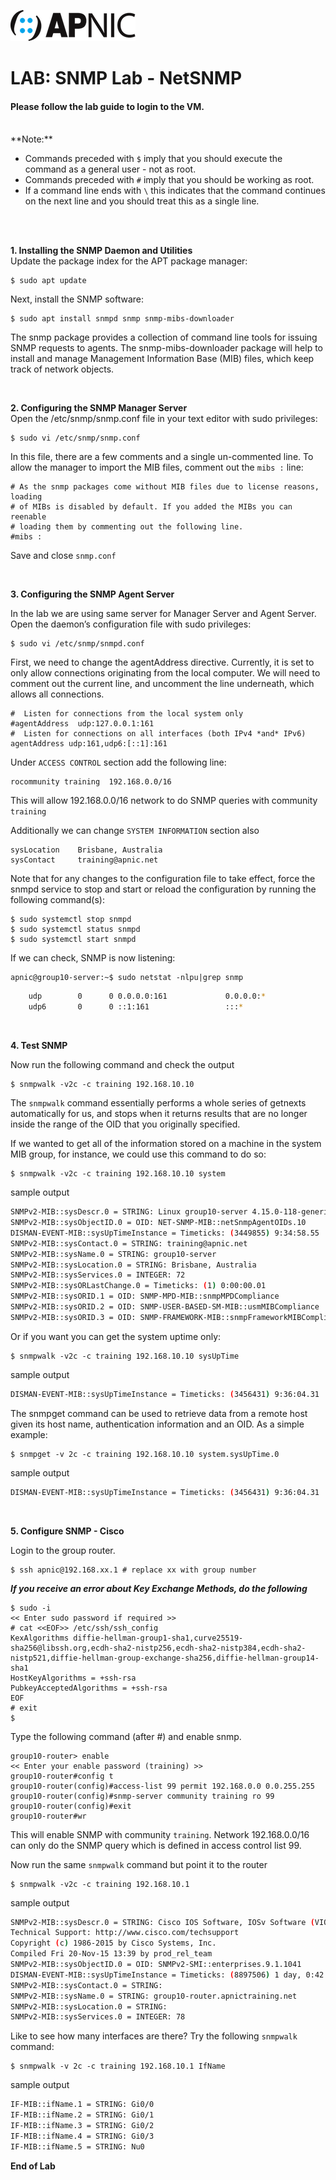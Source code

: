 ![APNIC Logo](images/apnic_logo.png)
# LAB: SNMP Lab - NetSNMP 

#### Please follow the lab guide to login to the VM.
<br>
**Note:**  
 
* Commands preceded with `$` imply that you should execute the command as a general user - not as root.
* Commands preceded with `#` imply that you should be working as root.
* If a command line ends with `\` this indicates that the command continues on the next line and you should treat this as a single line.
<br>
<br>

**1. Installing the SNMP Daemon and Utilities**  
Update the package index for the APT package manager:

    $ sudo apt update

Next, install the SNMP software:  

	$ sudo apt install snmpd snmp snmp-mibs-downloader

The snmp package provides a collection of command line tools for issuing SNMP requests to agents. The snmp-mibs-downloader package will help to install and manage Management Information Base (MIB) files, which keep track of network objects.  

<br>  

**2. Configuring the SNMP Manager Server**   
Open the /etc/snmp/snmp.conf file in your text editor with sudo privileges:

	$ sudo vi /etc/snmp/snmp.conf

In this file, there are a few comments and a single un-commented line. To allow the manager to import the MIB files, comment out the `mibs :` line:

    # As the snmp packages come without MIB files due to license reasons, loading
    # of MIBs is disabled by default. If you added the MIBs you can reenable
    # loading them by commenting out the following line.
    #mibs :
 
Save and close `snmp.conf`  

<br>

**3. Configuring the SNMP Agent Server**  

In the lab we are using same server for Manager Server and Agent Server. Open the daemon’s configuration file with sudo privileges:

	$ sudo vi /etc/snmp/snmpd.conf

First, we need to change the agentAddress directive. Currently, it is set to only allow connections originating from the local computer. We will need to comment out the current line, and uncomment the line underneath, which allows all connections.

    #  Listen for connections from the local system only
    #agentAddress  udp:127.0.0.1:161
    #  Listen for connections on all interfaces (both IPv4 *and* IPv6)
    agentAddress udp:161,udp6:[::1]:161

Under `ACCESS CONTROL` section add the following line:

    rocommunity training  192.168.0.0/16

This will allow 192.168.0.0/16 network to do SNMP queries with community `training` 

Additionally we can change `SYSTEM INFORMATION` section also

    sysLocation    Brisbane, Australia
    sysContact     training@apnic.net

Note that for any changes to the configuration file to take effect, force the snmpd service to stop and start or reload the configuration by running the following command(s):

    $ sudo systemctl stop snmpd
    $ sudo systemctl status snmpd
    $ sudo systemctl start snmpd

If we can check, SNMP is now listening:

    apnic@group10-server:~$ sudo netstat -nlpu|grep snmp

```bash 
    udp        0      0 0.0.0.0:161             0.0.0.0:*
    udp6       0      0 ::1:161                 :::*
```

<br>

**4. Test SNMP**  

Now run the following command and check the output

    $ snmpwalk -v2c -c training 192.168.10.10

The `snmpwalk` command essentially performs a whole series of getnexts automatically for us, and stops when it returns results that are no longer inside the range of the OID that you originally specified.

If we wanted to get all of the information stored on a machine in the system MIB group, for instance, we could use this command to do so:

    $ snmpwalk -v2c -c training 192.168.10.10 system

sample output    
```bash 
SNMPv2-MIB::sysDescr.0 = STRING: Linux group10-server 4.15.0-118-generic #119-Ubuntu SMP Tue Sep 8 12:30:01 UTC 2020 x86_64
SNMPv2-MIB::sysObjectID.0 = OID: NET-SNMP-MIB::netSnmpAgentOIDs.10
DISMAN-EVENT-MIB::sysUpTimeInstance = Timeticks: (3449855) 9:34:58.55
SNMPv2-MIB::sysContact.0 = STRING: training@apnic.net
SNMPv2-MIB::sysName.0 = STRING: group10-server
SNMPv2-MIB::sysLocation.0 = STRING: Brisbane, Australia
SNMPv2-MIB::sysServices.0 = INTEGER: 72
SNMPv2-MIB::sysORLastChange.0 = Timeticks: (1) 0:00:00.01
SNMPv2-MIB::sysORID.1 = OID: SNMP-MPD-MIB::snmpMPDCompliance
SNMPv2-MIB::sysORID.2 = OID: SNMP-USER-BASED-SM-MIB::usmMIBCompliance
SNMPv2-MIB::sysORID.3 = OID: SNMP-FRAMEWORK-MIB::snmpFrameworkMIBCompliance
```

Or if you want you can get the system uptime only:

    $ snmpwalk -v2c -c training 192.168.10.10 sysUpTime

sample output
```bash 
DISMAN-EVENT-MIB::sysUpTimeInstance = Timeticks: (3456431) 9:36:04.31
```

The snmpget command can be used to retrieve data from a remote host given its host name, authentication information and an OID. As a simple example:

    $ snmpget -v 2c -c training 192.168.10.10 system.sysUpTime.0

sample output
```bash 
DISMAN-EVENT-MIB::sysUpTimeInstance = Timeticks: (3456431) 9:36:04.31
```

<br>

**5. Configure SNMP - Cisco**  

Login to the group router. 

    $ ssh apnic@192.168.xx.1 # replace xx with group number

_**If you receive an error about Key Exchange Methods, do the following**_
```
$ sudo -i 
<< Enter sudo password if required >>
# cat <<EOF>> /etc/ssh/ssh_config
KexAlgorithms diffie-hellman-group1-sha1,curve25519-sha256@libssh.org,ecdh-sha2-nistp256,ecdh-sha2-nistp384,ecdh-sha2-nistp521,diffie-hellman-group-exchange-sha256,diffie-hellman-group14-sha1
HostKeyAlgorithms = +ssh-rsa
PubkeyAcceptedAlgorithms = +ssh-rsa
EOF
# exit
$ 
```


Type the following command (after #) and enable snmp.

```
group10-router> enable
<< Enter your enable password (training) >>
group10-router#config t
group10-router(config)#access-list 99 permit 192.168.0.0 0.0.255.255
group10-router(config)#snmp-server community training ro 99
group10-router(config)#exit
group10-router#wr
```

This will enable SNMP with community `training`. Network 192.168.0.0/16 can only do the SNMP query which is defined in access control list 99.

Now run the same `snmpwalk` command but point it to the router

    $ snmpwalk -v2c -c training 192.168.10.1

sample output
```bash 
SNMPv2-MIB::sysDescr.0 = STRING: Cisco IOS Software, IOSv Software (VIOS-ADVENTERPRISEK9-M), Version 15.6(1)T, RELEASE SOFTWARE (fc1)
Technical Support: http://www.cisco.com/techsupport
Copyright (c) 1986-2015 by Cisco Systems, Inc.
Compiled Fri 20-Nov-15 13:39 by prod_rel_team
SNMPv2-MIB::sysObjectID.0 = OID: SNMPv2-SMI::enterprises.9.1.1041
DISMAN-EVENT-MIB::sysUpTimeInstance = Timeticks: (8897506) 1 day, 0:42:55.06
SNMPv2-MIB::sysContact.0 = STRING:
SNMPv2-MIB::sysName.0 = STRING: group10-router.apnictraining.net
SNMPv2-MIB::sysLocation.0 = STRING:
SNMPv2-MIB::sysServices.0 = INTEGER: 78
```

Like to see how many interfaces are there? Try the following `snmpwalk` command:

    $ snmpwalk -v 2c -c training 192.168.10.1 IfName

sample output
```bash 
IF-MIB::ifName.1 = STRING: Gi0/0
IF-MIB::ifName.2 = STRING: Gi0/1
IF-MIB::ifName.3 = STRING: Gi0/2
IF-MIB::ifName.4 = STRING: Gi0/3
IF-MIB::ifName.5 = STRING: Nu0
```

**End of Lab**